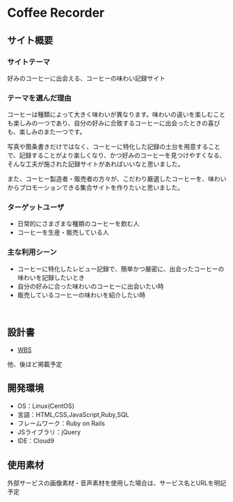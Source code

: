 # Coffee Recorder

## サイト概要
### サイトテーマ
好みのコーヒーに出会える、コーヒーの味わい記録サイト
​
### テーマを選んだ理由
コーヒーは種類によって大きく味わいが異なります。味わいの違いを楽しむことも楽しみの一つであり、自分の好みに合致するコーヒーに出会ったときの喜びも、楽しみのまた一つです。

写真や箇条書きだけではなく、コーヒーに特化した記録の土台を用意することで、記録することがより楽しくなり、かつ好みのコーヒーを見つけやすくなる、そんな工夫が施された記録サイトがあればいいなと思いました。

また、コーヒー製造者・販売者の方々が、こだわり厳選したコーヒーを、味わいからプロモーションできる集合サイトを作りたいと思いました。

### ターゲットユーザ
 - 日常的にさまざまな種類のコーヒーを飲む人
 - コーヒーを生産・販売している人

### 主な利用シーン
 - コーヒーに特化したレビュー記録で、簡単かつ厳密に、出会ったコーヒーの味わいを記録したいとき
 - 自分の好みに合った味わいのコーヒーに出会いたい時
 - 販売しているコーヒーの味わいを紹介したい時
 
​
## 設計書
 - [WBS](https://docs.google.com/spreadsheets/d/1mUq62uucFnk2j1IizpIAWRgNV6emCQBtfY3bOpqIbs8/edit?usp=sharing)

他、後ほど掲載予定
​
## 開発環境
- OS：Linux(CentOS)
- 言語：HTML,CSS,JavaScript,Ruby,SQL
- フレームワーク：Ruby on Rails
- JSライブラリ：jQuery
- IDE：Cloud9
​
## 使用素材
外部サービスの画像素材・音声素材を使用した場合は、サービス名とURLを明記予定